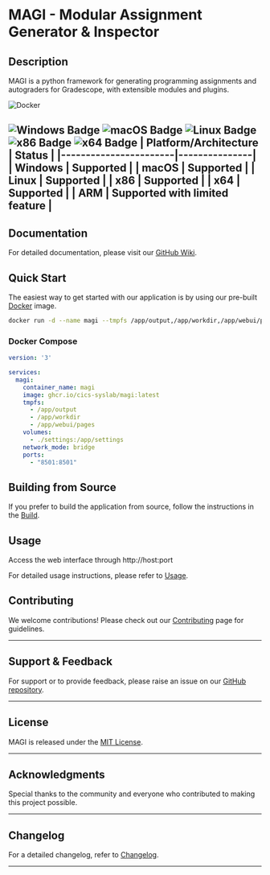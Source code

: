 # MAGI - Modular Assignment Generator & Inspector

## Description

MAGI is a python framework for generating programming assignments and autograders for Gradescope, with extensible
modules and plugins.

![Docker](https://img.shields.io/badge/docker-%230db7ed.svg?style=for-the-badge&logo=docker&logoColor=white)

![Windows Badge](https://img.shields.io/badge/Windows-Supported-green)
![macOS Badge](https://img.shields.io/badge/macOS-Supported-green)
![Linux Badge](https://img.shields.io/badge/Linux-Supported-green)
![x86 Badge](https://img.shields.io/badge/x86-Supported-green)
![x64 Badge](https://img.shields.io/badge/x64-Supported-green)
| Platform/Architecture | Status |
|-----------------------|---------------|
| Windows | Supported |
| macOS | Supported |
| Linux | Supported |
| x86 | Supported |
| x64 | Supported |
| ARM | Supported with limited feature |
---

## Documentation

For detailed documentation, please visit our [GitHub Wiki](https://github.com/cics-syslab/MAGI/wiki).

## Quick Start

The easiest way to get started with our application is by using our pre-built [Docker](https://www.docker.com/) image.

```bash
docker run -d --name magi --tmpfs /app/output,/app/workdir,/app/webui/pages -v ./settings:/app/settings -p 8501:8501 ghcr.io/cics-syslab/magi:latest
```

### Docker Compose

```yaml
version: '3'

services:
  magi:
    container_name: magi
    image: ghcr.io/cics-syslab/magi:latest
    tmpfs:
      - /app/output
      - /app/workdir
      - /app/webui/pages
    volumes:
      - ./settings:/app/settings
    network_mode: bridge
    ports:
      - "8501:8501"
```

## Building from Source

If you prefer to build the application from source, follow the instructions in
the [Build](https://github.com/cics-syslab/MAGI/wiki/Build).

## Usage

Access the web interface through http://host:port

For detailed usage instructions, please refer to [Usage](https://github.com/cics-syslab/MAGI/wiki/Usage).

## Contributing

We welcome contributions! Please check out our [Contributing](https://github.com/cics-syslab/MAGI/wiki/Contributing)
page for guidelines.

---

## Support & Feedback

For support or to provide feedback, please raise an issue on
our [GitHub repository](https://github.com/cics-syslab/MAGI/issues).

---

## License

MAGI is released under the [MIT License](LICENSE).

---

## Acknowledgments

Special thanks to the community and everyone who contributed to making this project possible.

---

## Changelog

For a detailed changelog, refer to [Changelog](https://github.com/cics-syslab/MAGI/wiki/Changelog).

---

<!-- TODO: Code of Conduct -->
<!-- TODO: Creative Commons license -->
